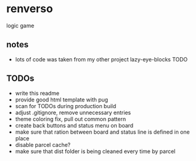 # renverso
logic game

## notes
* lots of code was taken from my other project lazy-eye-blocks TODO

## TODOs
* write this readme
* provide good html template with pug
* scan for TODOs during production build
* adjust .gitignore, remove unnecessary entries
* theme coloring fix, pull out common pattern
* create back buttons and status menu on board
* make sure that ration between board and status line is defined in one place
* disable parcel cache?
* make sure that dist folder is being cleaned every time by parcel
